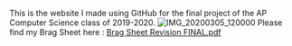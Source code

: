 

This is the website I made using GitHub for the final project of the AP Computer Science class of 2019-2020. 
![IMG_20200305_120000](https://user-images.githubusercontent.com/66524596/83958952-b4ef1a80-a845-11ea-8afc-82d1e0a95a77.jpg)
Please find my Brag Sheet here : 
[Brag Sheet Revision FINAL.pdf](https://github.com/J-R-V-EB/github-pages-with-jekyll/files/4741317/Brag.Sheet.Revision.FINAL.pdf)
